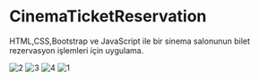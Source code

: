 # CinemaTicketReservation
HTML,CSS,Bootstrap ve JavaScript ile bir sinema salonunun bilet rezervasyon işlemleri için uygulama.





![2](https://github.com/user-attachments/assets/6f94cfdf-f287-4d3b-b9a0-238977830ae2)
![3](https://github.com/user-attachments/assets/670fec31-ad5f-4036-8d76-350cd9802a54)
![4](https://github.com/user-attachments/assets/33900996-5cb0-4cf1-83ac-e162fb2a6189)
![1](https://github.com/user-attachments/assets/e1ff5257-2613-42db-9608-ab99513cecef)
